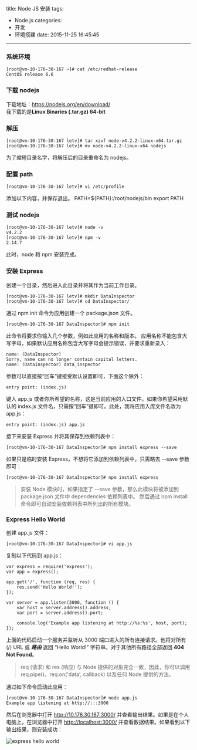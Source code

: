 title: Node JS 安装
tags:
  - Node.js
categories:
  - 开发
  - 环境搭建
date: 2015-11-25 16:45:45
---

### 系统环境
	[root@vm-10-176-30-167 ~]# cat /etc/redhat-release
	CentOS release 6.6

<!-- more -->

### 下载 nodejs
下载地址：<https://nodejs.org/en/download/>  
我下载的是**Linux Binaries (.tar.gz) 64-bit**
### 解压
	[root@vm-10-176-30-167 letv]# tar xzvf node-v4.2.2-linux-x64.tar.gz
	[root@vm-10-176-30-167 letv]# mv node-v4.2.2-linux-x64 nodejs
为了缩短目录名字，将解压后的目录重命名为 nodejs。
### 配置 path
	[root@vm-10-176-30-167 letv]# vi /etc/profile
添加以下内容，并保存退出。
	PATH=${PATH}:/root/nodejs/bin
	export PATH
### 测试 nodejs
	[root@vm-10-176-30-167 letv]# node -v
	v4.2.2
	[root@vm-10-176-30-167 letv]# npm -v
	2.14.7
此时，node 和 npm 安装完成。
### 安装 Express
创建一个目录，然后进入此目录并将其作为当前工作目录。

	[root@vm-10-176-30-167 letv]# mkdir DataInspector
	[root@vm-10-176-30-167 letv]# cd DataInspector/
通过 npm init 命令为应用创建一个 package.json 文件。

	[root@vm-10-176-30-167 DataInspector]# npm init
此命令将要求你输入几个参数，例如此应用的名称和版本。 应用名称不能包含大写字母，如果默认应用名称包含大写字母会提示错误，并要求重新录入：

	name: (DataInspector)
	Sorry, name can no longer contain capital letters.
	name: (DataInspector) data_inspector

参数可以直接按“回车”键接受默认设置即可，下面这个除外：

	entry point: (index.js)
键入 app.js 或者你所希望的名称，这是当前应用的入口文件。如果你希望采用默认的 index.js 文件名，只需按“回车”键即可。此处，我将应用入库文件名改为 app.js：

	entry point: (index.js) app.js

接下来安装 Express 并将其保存到依赖列表中：

	[root@vm-10-176-30-167 DataInspector]# npm install express --save
如果只是临时安装 Express，不想将它添加到依赖列表中，只需略去 --save 参数即可：

	[root@vm-10-176-30-167 DataInspector]# npm install express

>安装 Node 模块时，如果指定了 --save 参数，那么此模块将被添加到 package.json 文件中 dependencies 依赖列表中。 然后通过 npm install 命令即可自动安装依赖列表中所列出的所有模块。

### Express Hello World
创建 app.js 文件：

	[root@vm-10-176-30-167 DataInspector]# vi app.js
复制以下代码到 app.js：

	var express = require('express');
	var app = express();

	app.get('/', function (req, res) {
		res.send('Hello World!');
	});

	var server = app.listen(3000, function () {
	  	var host = server.address().address;
	  	var port = server.address().port;

	  	console.log('Example app listening at http://%s:%s', host, port);
	});
上面的代码启动一个服务并监听从 3000 端口进入的所有连接请求。他将对所有 (/) URL 或 ***路由*** 返回 “Hello World!” 字符串。对于其他所有路径全部返回 **404 Not Found**。
>req (请求) 和 res (响应) 与 Node 提供的对象完全一致，因此，你可以调用 req.pipe()、req.on('data', callback) 以及任何 Node 提供的方法。

通过如下命令启动此应用：

	[root@vm-10-176-30-167 DataInspector]# node app.js
	Example app listening at http://:::3000
然后在浏览器中打开 <http://10.176.30.167:3000/> 并查看输出结果。如果是在个人电脑上，在浏览器中打开 <http://localhost:3000/> 并查看数据结果。如果看到以下输出结果，则安装成功：

![express hello world](/uploads/20151125/nodejs1.png)
